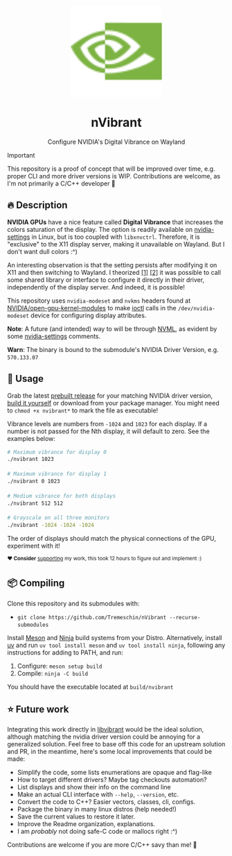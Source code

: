 <div align="center">
  <img src="https://raw.githubusercontent.com/material-extensions/vscode-material-icon-theme/refs/heads/main/icons/cuda.svg" width="210">
  <h1>nVibrant</h1>
  <p>Configure NVIDIA's Digital Vibrance on Wayland</p>
</div>

> [!IMPORTANT]
> This repository is a proof of concept that will be improved over time, e.g. proper CLI and more driver versions is WIP. Contributions are welcome, as I'm not primarily a C/C++ developer 🙂

## 🔥 Description

**NVIDIA GPUs** have a nice feature called **Digital Vibrance** that increases the colors saturation of the display. The option is readily available on [nvidia-settings](https://github.com/NVIDIA/nvidia-settings/) in Linux, but is too coupled with `libxnvctrl`. Therefore, it is "exclusive" to the X11 display server, making it unavailable on Wayland. But I don't want dull colors :^)

An interesting observation is that the setting persists after modifying it on X11 and then switching to Wayland. I theorized [[1]](https://github.com/libvibrant/vibrantLinux/issues/27#issuecomment-2729822152) [[2]](https://www.reddit.com/r/archlinux/comments/1gx1hir/comment/mhpe2pk/?context=3) it was possible to call some shared library or interface to configure it directly in their driver, independently of the display server. And indeed, it is possible!

This repository uses `nvidia-modeset` and `nvkms` headers found at [NVIDIA/open-gpu-kernel-modules](https://github.com/NVIDIA/open-gpu-kernel-modules/) to make [ioctl](https://en.wikipedia.org/wiki/Ioctl) calls in the `/dev/nvidia-modeset` device for configuring display attributes.

**Note**: A future (and intended) way to will be through [NVML](https://developer.nvidia.com/management-library-nvml), as evident by some [nvidia-settings](https://github.com/NVIDIA/nvidia-settings/blob/6c755d9304bf4761f2b131f0687f0ebd1fcf7cd4/src/libXNVCtrlAttributes/NvCtrlAttributesNvml.c#L1235) comments.

**Warn**: The binary is bound to the submodule's NVIDIA Driver Version, e.g. `570.133.07`

## 🚀 Usage

Grab the latest [prebuilt release](https://github.com/Tremeschin/nVibrant/releases) for your matching NVIDIA driver version, [build it yourself](#Compiling) or download from your package manager. You might need to `chmod +x nvibrant*` to mark the file as executable!

Vibrance levels are numbers from `-1024` and `1023` for each display. If a number is not passed for the Nth display, it will default to zero. See the examples below:

```sh
# Maximum vibrance for display 0
./nvibrant 1023

# Maximum vibrance for display 1
./nvibrant 0 1023

# Medium vibrance for both displays
./nvibrant 512 512

# Grayscale on all three monitors
./nvibrant -1024 -1024 -1024
```

The order of displays should match the physical connections of the GPU, experiment with it!

<sup><b>❤️ Consider</b> [supporting](https://github.com/sponsors/Tremeschin/) my work, this took 12 hours to figure out and implement :)</sup>

## 📦 Compiling

Clone this repository and its submodules with:

- `git clone https://github.com/Tremeschin/nVibrant --recurse-submodules`

Install [Meson](https://mesonbuild.com/) and [Ninja](https://ninja-build.org/) build systems from your Distro. Alternatively, install [uv](https://docs.astral.sh/uv) and run `uv tool install meson` and `uv tool install ninja`, following any instructions for adding to PATH, and run:

1. Configure: `meson setup build`
2. Compile: `ninja -C build`

You should have the executable located at `build/nvibrant`

## ⭐️ Future work

Integrating this work directly in [libvibrant](https://github.com/libvibrant/) would be the ideal solution, although matching the nvidia driver version could be annoying for a generalized solution. Feel free to base off this code for an upstream solution and PR, in the meantime, here's some local improvements that could be made:

- Simplify the code, some lists enumerations are opaque and flag-like
- How to target different drivers? Maybe tag checkouts automation?
- List displays and show their info on the command line
- Make an actual CLI interface with `--help`, `--version`, etc.
- Convert the code to C++? Easier vectors, classes, cli, configs.
- Package the binary in many linux distros (help needed!)
- Save the current values to restore it later.
- Improve the Readme organization, explanations.
- I am _probably_ not doing safe-C code or mallocs right :^)

Contributions are welcome if you are more C/C++ savy than me! 🙂
